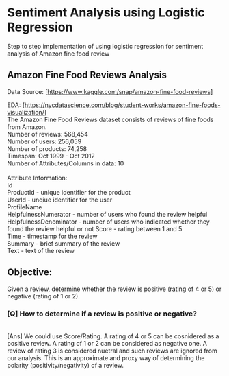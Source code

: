 # Sentiment Analysis using Logistic Regression
Step to step implementation of using logistic regression for sentiment analysis of Amazon fine food review

## Amazon Fine Food Reviews Analysis
Data Source: [https://www.kaggle.com/snap/amazon-fine-food-reviews]

EDA: [https://nycdatascience.com/blog/student-works/amazon-fine-foods-visualization/]
<br>
The Amazon Fine Food Reviews dataset consists of reviews of fine foods from Amazon.
<br>
Number of reviews: 568,454<br>
Number of users: 256,059<br>
Number of products: 74,258<br>
Timespan: Oct 1999 - Oct 2012<br>
Number of Attributes/Columns in data: 10 <br>
<br>
Attribute Information:
<br>
Id<br>
ProductId - unique identifier for the product<br>
UserId - unqiue identifier for the user<br>
ProfileName<br>
HelpfulnessNumerator - number of users who found the review helpful<br>
HelpfulnessDenominator - number of users who indicated whether they found the review helpful or not
Score - rating between 1 and 5<br>
Time - timestamp for the review<br>
Summary - brief summary of the review<br>
Text - text of the review<br>

## Objective:
Given a review, determine whether the review is positive (rating of 4 or 5) or negative (rating of 1 or 2).
<br>

### [Q] How to determine if a review is positive or negative?
<br>
[Ans] We could use Score/Rating. A rating of 4 or 5 can be cosnidered as a positive review. A rating of 1 or 2 can be considered as negative one. A review of rating 3 is considered nuetral and such reviews are ignored from our analysis. This is an approximate and proxy way of determining the polarity (positivity/negativity) of a review.
